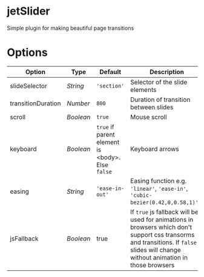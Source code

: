jetSlider
=========

Simple plugin for making beautiful page transitions


Options
=======

| Option             | Type      | Default                                          | Description |
| ------------------ | --------- | ------------------------------------------------ | ----------- |
| slideSelector      | *String*  | `'section'`                                      | Selector of the slide elements |
| transitionDuration | *Number*  | `800`                                            | Duration of transition between slides |
| scroll             | *Boolean* | `true`                                           | Mouse scroll |
| keyboard           | *Boolean* | `true` if parent element is &lt;body&gt;. Else `false` | Keyboard arrows |
| easing             | *String*  | `'ease-in-out'`                                  | Easing function e.g. `'linear'`, `'ease-in'`, `'cubic-bezier(0.42,0,0.58,1)'`... |
| jsFallback         | *Boolean* | true                                             | If `true` js fallback will be used for animations in browsers which don't support css transorms and transitions. If `false` slides will change without animation in those browsers |
